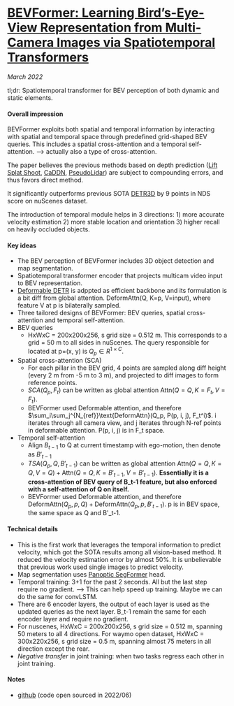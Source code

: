 # [BEVFormer: Learning Bird’s-Eye-View Representation from Multi-Camera Images via Spatiotemporal Transformers](https://arxiv.org/abs/2203.17270)

_March 2022_

tl;dr: Spatiotemporal transformer for BEV perception of both dynamic and static elements. 

#### Overall impression
BEVFormer exploits both spatial and temporal information by interacting with spatial and temporal space through predefined grid-shaped BEV queries. This includes a spatial cross-attention and a temporal self-attention. -->  actually also a type of cross-attention.

The paper believes the previous methods based on depth prediction ([Lift Splat Shoot](lift_splat_shoot.md), [CaDDN](caddn.md), [PseudoLidar](pseudo_lidar.md)) are subject to compounding errors, and thus favors direct method.

It significantly outperforms previous SOTA [DETR3D](detr3d.md) by 9 points in NDS score on nuScenes dataset.

The introduction of temporal module helps in 3 directions: 1) more accurate velocity estimation 2) more stable location and orientation 3) higher recall on heavily occluded objects. 

#### Key ideas
- The BEV perception of BEVFormer includes 3D object detection and map segmentation.
- Spatiotemporal transformer encoder that projects multicam video input to BEV representation.
- [Deformable DETR](deformable_detr.md) is adppted as efficient backbone and its formulation is a bit diff from global attention. DeformAttn(Q, K=p, V=input), where feature V at p is bilaterally sampled.
- Three tailored designs of BEVFormer: BEV queries, spatial cross-attention and temporal self-attention.
- BEV queries
	- HxWxC = 200x200x256, s grid size = 0.512 m. This corresponds to a grid = 50 m to all sides in nuScenes. The query responsible for located at p=(x, y) is $Q_p \in R^{1\times C}$.
- Spatial cross-attention (SCA)
	- For each pillar in the BEV grid, 4 points are sampled along diff height (every 2 m from -5 m to 3 m), and projected to diff images to form reference points. 
	- $SCA(Q_p, F_t)$ can be written as global attention $\text{Attn}(Q=Q, K=F_t, V=F_t)$. 
	- BEVFormer used Deformable attention, and therefore $\sum_i\sum_j^{N_{ref}}\text{DeformAttn}(Q_p, P(p, i, j), F_t^i)$. i iterates through all camera view, and j iterates through N-ref points in deformable attention. P(p, i, j) is in F_t space.
- Temporal self-attention
	- Align $B_{t-1}$ to Q at current timestamp with ego-motion, then denote as $B'_{t-1}$
	- $TSA(Q_p, {Q, B'_{t-1}})$ can be written as global attention $\text{Attn}(Q=Q, K=Q, V=Q)+ \text{Attn}(Q=Q, K=B'_{t-1}, V=B'_{t-1})$. **Essentially it is a cross-attention of BEV query of B_t-1 feature, but also enforced with a self-attention of Q on itself.**
	- BEVFormer used Deformable attention, and therefore $\text{DeformAttn}(Q_p, p, Q) + \text{DeformAttn}(Q_p, p, B'_{t-1})$. p is in BEV space, the same space as Q and B'_t-1.


#### Technical details
- This is the first work that leverages the temporal information to predict velocity, which got the SOTA results among all vision-based method. It reduced the velocity estimation error by almost 50%. It is unbelievable that previous work used single images to predict velocity.
- Map segmentation uses [Panoptic SegFormer](panoptic_segformer.md) head.
- Temporal training: 3+1 for the past 2 seconds. All but the last step require no gradient. --> This can help speed up training. Maybe we can do the same for convLSTM.
- There are 6 encoder layers, the output of each layer is used as the updated queries as the next layer. B_t-1 remain the same for each encoder layer and require no gradient.
- For nuscenes, HxWxC = 200x200x256, s grid size = 0.512 m, spanning 50 meters to all 4 directions. For waymo open dataset, HxWxC = 300x220x256, s grid size = 0.5 m, spanning almost 75 meters in all direction except the rear.
- *Negative transfer* in joint training: when two tasks regress each other in joint training.


#### Notes
- [github](https://github.com/zhiqi-li/BEVFormer) (code open sourced in 2022/06)
